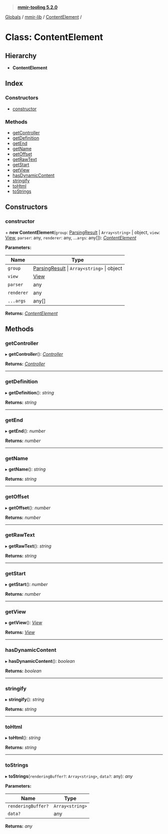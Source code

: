 > **[mmir-tooling 5.2.0](../README.md)**

[Globals](../README.md) / [mmir-lib](../modules/mmir_lib.md) / [ContentElement](mmir_lib.contentelement.md) /

# Class: ContentElement

## Hierarchy

* **ContentElement**

## Index

### Constructors

* [constructor](mmir_lib.contentelement.md#constructor)

### Methods

* [getController](mmir_lib.contentelement.md#getcontroller)
* [getDefinition](mmir_lib.contentelement.md#getdefinition)
* [getEnd](mmir_lib.contentelement.md#getend)
* [getName](mmir_lib.contentelement.md#getname)
* [getOffset](mmir_lib.contentelement.md#getoffset)
* [getRawText](mmir_lib.contentelement.md#getrawtext)
* [getStart](mmir_lib.contentelement.md#getstart)
* [getView](mmir_lib.contentelement.md#getview)
* [hasDynamicContent](mmir_lib.contentelement.md#hasdynamiccontent)
* [stringify](mmir_lib.contentelement.md#stringify)
* [toHtml](mmir_lib.contentelement.md#tohtml)
* [toStrings](mmir_lib.contentelement.md#tostrings)

## Constructors

###  constructor

\+ **new ContentElement**(`group`: [ParsingResult](mmir_lib.parsingresult.md) | `Array<string>` | object, `view`: [View](mmir_lib.view.md), `parser`: any, `renderer`: any, ...`args`: any[]): *[ContentElement](mmir_lib.contentelement.md)*

**Parameters:**

Name | Type |
------ | ------ |
`group` | [ParsingResult](mmir_lib.parsingresult.md) \| `Array<string>` \| object |
`view` | [View](mmir_lib.view.md) |
`parser` | any |
`renderer` | any |
`...args` | any[] |

**Returns:** *[ContentElement](mmir_lib.contentelement.md)*

## Methods

###  getController

▸ **getController**(): *[Controller](mmir_lib.controller.md)*

**Returns:** *[Controller](mmir_lib.controller.md)*

___

###  getDefinition

▸ **getDefinition**(): *string*

**Returns:** *string*

___

###  getEnd

▸ **getEnd**(): *number*

**Returns:** *number*

___

###  getName

▸ **getName**(): *string*

**Returns:** *string*

___

###  getOffset

▸ **getOffset**(): *number*

**Returns:** *number*

___

###  getRawText

▸ **getRawText**(): *string*

**Returns:** *string*

___

###  getStart

▸ **getStart**(): *number*

**Returns:** *number*

___

###  getView

▸ **getView**(): *[View](mmir_lib.view.md)*

**Returns:** *[View](mmir_lib.view.md)*

___

###  hasDynamicContent

▸ **hasDynamicContent**(): *boolean*

**Returns:** *boolean*

___

###  stringify

▸ **stringify**(): *string*

**Returns:** *string*

___

###  toHtml

▸ **toHtml**(): *string*

**Returns:** *string*

___

###  toStrings

▸ **toStrings**(`renderingBuffer?`: `Array<string>`, `data?`: any): *any*

**Parameters:**

Name | Type |
------ | ------ |
`renderingBuffer?` | `Array<string>` |
`data?` | any |

**Returns:** *any*